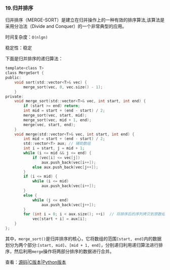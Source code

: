 ### 19.归并排序

归并排序（MERGE-SORT）是建立在归并操作上的一种有效的排序算法,该算法是采用分治法（Divide and Conquer）的一个非常典型的应用。

时间复杂度：`O(nlgn)`

稳定性：稳定

下面是归并排序的递归算法：

```c
template<class T>
class MergeSort {
public:
	void sort(std::vector<T>& vec) {
		merge_sort(vec, 0, vec.size() - 1);
	}
private:
	void merge_sort(std::vector<T>& vec, int start, int end) {
		if (start >= end) return;
		int mid = start + (end - start) / 2;
		merge_sort(vec, start, mid);
		merge_sort(vec, mid + 1, end);
		merge(vec, start, end);
	}
	void merge(std::vector<T>& vec, int start, int end) {
		int mid = start + (end - start) / 2;
		std::vector<T> aux;	// 辅助数组
		int i = start, j = mid + 1;
		while (i <= mid && j <= end) {
			if (vec[i] <= vec[j])
				aux.push_back(vec[i++]);
			else aux.push_back(vec[j++]);
		}
		if (i <= mid) {
			while (i <= mid)
				aux.push_back(vec[i++]);
		}
		else {
			while (j <= end)
				aux.push_back(vec[j++]);
		}
		for (int i = 0; i < aux.size(); ++i)  // 将排序后的序列拷贝到原数组中。
			vec[start + i] = aux[i];  
	}
};
```
其中，`merge_sort()`是归并排序的核心，它将数组的范围`[start, end]`内的数据划分为两个部分:`[start, mid]`、`[mid + 1, end]`，分别递归利用递归算法进行排序，然后利用`merge`操作将两部分排序的数据进行合并。

查看：[源码](./src/19.Merge_Sort.cpp)|[C版本](../C/19.Merge_Sort.md)|[Python版本](../Python/19.Merge_Sort.md)
